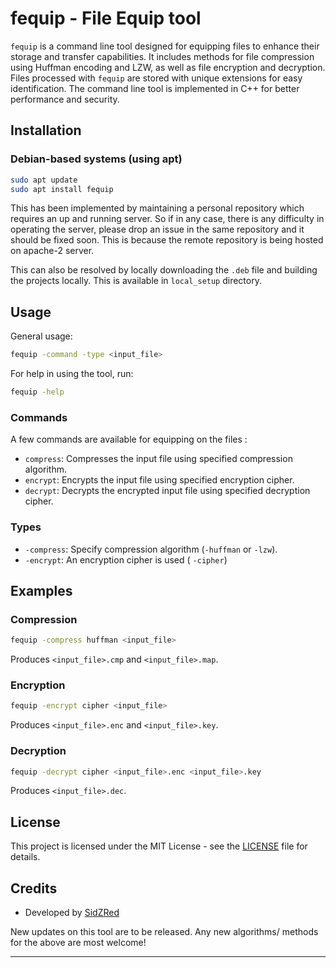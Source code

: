# fequip - File Equip tool

`fequip` is a command line tool designed for equipping files to enhance their storage and transfer capabilities. It includes methods for file compression using Huffman encoding and LZW, as well as file encryption and decryption. Files processed with `fequip` are stored with unique extensions for easy identification. The command line tool is implemented in C++ for better performance and security.

## Installation

### Debian-based systems (using apt)

```bash
sudo apt update
sudo apt install fequip
```

This has been implemented by maintaining a personal repository which requires an up and running server. So if in any case, there is any difficulty in operating the server, please drop an issue
in the same repository and it should be fixed soon. This is because the remote repository is being hosted on apache-2 server.

This can also be resolved by locally downloading the `.deb` file and building the projects locally. This is available in `local_setup` directory.  

## Usage
General usage:
```bash
fequip -command -type <input_file>
```

For help in using the tool, run:
```bash
fequip -help
```

### Commands
A few commands are available for equipping on the files : 

- `compress`: Compresses the input file using specified compression algorithm.
- `encrypt`: Encrypts the input file using specified encryption cipher.
- `decrypt`: Decrypts the encrypted input file using specified decryption cipher.

### Types

- `-compress`: Specify compression algorithm (`-huffman` or `-lzw`).
- `-encrypt`: An encryption cipher is used ( `-cipher`)

## Examples

### Compression

```bash
fequip -compress huffman <input_file>
```
Produces `<input_file>.cmp` and `<input_file>.map`.

### Encryption

```bash
fequip -encrypt cipher <input_file>
```
Produces `<input_file>.enc` and `<input_file>.key`.

### Decryption

```bash
fequip -decrypt cipher <input_file>.enc <input_file>.key
```
Produces `<input_file>.dec`.

## License

This project is licensed under the MIT License - see the [LICENSE](https://github.com/SidZRed/fequip/blob/main/LICENSE) file for details.

## Credits

- Developed by [SidZRed](https://github.com/SidZRed)

New updates on this tool are to be released. Any new algorithms/ methods for the above are most welcome!

---
